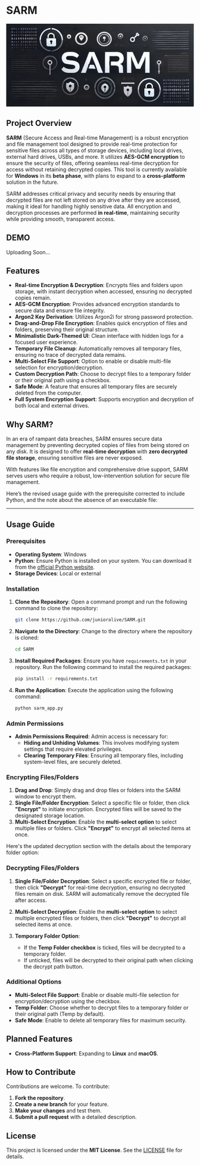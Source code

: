 # SARM

![sarm_bn](utils/media/sarm.jpeg)

## Project Overview

**SARM** (Secure Access and Real-time Management) is a robust encryption and file management tool designed to provide real-time protection for sensitive files across all types of storage devices, including local drives, external hard drives, USBs, and more. It utilizes **AES-GCM encryption** to ensure the security of files, offering seamless real-time decryption for access without retaining decrypted copies. This tool is currently available for **Windows** in its **beta phase**, with plans to expand to a **cross-platform** solution in the future.

SARM addresses critical privacy and security needs by ensuring that decrypted files are not left stored on any drive after they are accessed, making it ideal for handling highly sensitive data. All encryption and decryption processes are performed **in real-time**, maintaining security while providing smooth, transparent access.

## DEMO

Uploading Soon...

## Features

- **Real-time Encryption & Decryption**: Encrypts files and folders upon storage, with instant decryption when accessed, ensuring no decrypted copies remain.
- **AES-GCM Encryption**: Provides advanced encryption standards to secure data and ensure file integrity.
- **Argon2 Key Derivation**: Utilizes Argon2i for strong password protection.
- **Drag-and-Drop File Encryption**: Enables quick encryption of files and folders, preserving their original structure.
- **Minimalistic Dark-Themed UI**: Clean interface with hidden logs for a focused user experience.
- **Temporary File Cleanup**: Automatically removes all temporary files, ensuring no trace of decrypted data remains.
- **Multi-Select File Support**: Option to enable or disable multi-file selection for encryption/decryption.
- **Custom Decryption Path**: Choose to decrypt files to a temporary folder or their original path using a checkbox.
- **Safe Mode**: A feature that ensures all temporary files are securely deleted from the computer.
- **Full System Encryption Support**: Supports encryption and decryption of both local and external drives.

## Why SARM?

In an era of rampant data breaches, SARM ensures secure data management by preventing decrypted copies of files from being stored on any disk. It is designed to offer **real-time decryption** with **zero decrypted file storage**, ensuring sensitive files are never exposed.

With features like file encryption and comprehensive drive support, SARM serves users who require a robust, low-intervention solution for secure file management.

Here’s the revised usage guide with the prerequisite corrected to include Python, and the note about the absence of an executable file:

---

## Usage Guide

### Prerequisites

- **Operating System**: Windows
- **Python**: Ensure Python is installed on your system. You can download it from the [official Python website](https://www.python.org/downloads/).
- **Storage Devices**: Local or external

### Installation

1. **Clone the Repository**:
   Open a command prompt and run the following command to clone the repository:
   ```bash
   git clone https://github.com/junioralive/SARM.git
   ```

2. **Navigate to the Directory**:
   Change to the directory where the repository is cloned:
   ```bash
   cd SARM
   ```

3. **Install Required Packages**:
   Ensure you have `requirements.txt` in your repository. Run the following command to install the required packages:
   ```bash
   pip install -r requirements.txt
   ```

4. **Run the Application**:
   Execute the application using the following command:
   ```bash
   python sarm_app.py
   ```

### Admin Permissions

- **Admin Permissions Required**: Admin access is necessary for:
  - **Hiding and Unhiding Volumes**: This involves modifying system settings that require elevated privileges.
  - **Clearing Temporary Files**: Ensuring all temporary files, including system-level files, are securely deleted.

### Encrypting Files/Folders

1. **Drag and Drop**: Simply drag and drop files or folders into the SARM window to encrypt them.
2. **Single File/Folder Encryption**: Select a specific file or folder, then click **"Encrypt"** to initiate encryption. Encrypted files will be saved to the designated storage location.
3. **Multi-Select Encryption**: Enable the **multi-select option** to select multiple files or folders. Click **"Encrypt"** to encrypt all selected items at once.

Here's the updated decryption section with the details about the temporary folder option:

### Decrypting Files/Folders

1. **Single File/Folder Decryption**: Select a specific encrypted file or folder, then click **"Decrypt"** for real-time decryption, ensuring no decrypted files remain on disk. SARM will automatically remove the decrypted file after access.

2. **Multi-Select Decryption**: Enable the **multi-select option** to select multiple encrypted files or folders, then click **"Decrypt"** to decrypt all selected items at once.

3. **Temporary Folder Option**:
   - If the **Temp Folder checkbox** is ticked, files will be decrypted to a temporary folder.
   - If unticked, files will be decrypted to their original path when clicking the decrypt path button.

### Additional Options

- **Multi-Select File Support**: Enable or disable multi-file selection for encryption/decryption using the checkbox.
- **Temp Folder**: Choose whether to decrypt files to a temporary folder or their original path (Temp by default).
- **Safe Mode**: Enable to delete all temporary files for maximum security.

## Planned Features

- **Cross-Platform Support**: Expanding to **Linux** and **macOS**.

## How to Contribute

Contributions are welcome. To contribute:

1. **Fork the repository**.
2. **Create a new branch** for your feature.
3. **Make your changes** and test them.
4. **Submit a pull request** with a detailed description.

## License

This project is licensed under the **MIT License**. See the [LICENSE](LICENSE) file for details.
